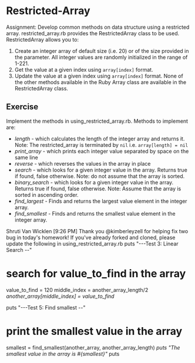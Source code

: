 # Restricted-Array
Assignment: Develop common methods on data structure using a restricted array.
restricted_array.rb provides the RestrictedArray class to be used.
RestrictedArray allows you to:
1. Create an integer array of default size (i.e. 20) or of the size provided in the parameter.
   All integer values are randomly initialized in the range of 1-221.
2. Get the value at a given index using `array[index]` format.
3. Update the value at a given index using `array[index]` format.
None of the other methods available in the Ruby Array class are available in the RestrictedArray class.

## Exercise
Implement the methods in using_restricted_array.rb. Methods to implement are:
- *length* - which calculates the length of the integer array and returns it.
             Note: The restricted_array is terminated by `nil` i.e. `array[length] = nil`
- *print_array* - which prints each integer value separated by space on the same line
- *reverse* - which reverses the values in the array in place
- *search* - which looks for a given integer value in the array. Returns true if found, false otherwise.
             Note: do not assume that the array is sorted.
- *binary_search* - which looks for a given integer value in the array. Returns true if found, false otherwise.
             Note: Assume that the array is sorted in ascending order.
- *find_largest* - Finds and returns the largest value element in the integer array.
- *find_smallest* - Finds and returns the smallest value element in the integer array.

Shruti Van Wicklen [9:26 PM]
Thank you @kimberleyzell for helping fix two bug in today's homework!
If you've already forked and cloned, please update the following in using_restricted_array.rb
puts "---Test 3: Linear Search --"
# search for value_to_find in the array
value_to_find = 120
middle_index = another_array_length/2
*another_array[middle_index] = value_to_find*


puts "---Test 5: Find smallest --"
# print the smallest value in the array
smallest = find_smallest(another_array, another_array_length)
*puts "The smallest value in the array is #{smallest}"*
puts

